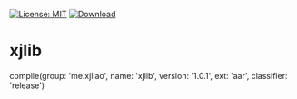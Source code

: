 [![License: MIT](https://img.shields.io/badge/License-MIT-yellow.svg)](https://opensource.org/licenses/MIT)  [ ![Download](https://api.bintray.com/packages/xjliao/maven/xjlib/images/download.svg) ](https://bintray.com/xjliao/maven/xjlib/_latestVersion)

# xjlib

compile(group: 'me.xjliao', name: 'xjlib', version: '1.0.1', ext: 'aar', classifier: 'release')